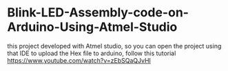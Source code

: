 # Blink-LED-Assembly-code-on-Arduino-Using-Atmel-Studio
this project developed with Atmel studio, so you can open the project using that IDE
to upload the Hex file to arduino, follow this tutorial
https://www.youtube.com/watch?v=zEbSQaQJvHI
